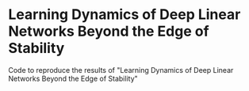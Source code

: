 # Learning Dynamics of Deep Linear Networks Beyond the Edge of Stability
Code to reproduce the results of "Learning Dynamics of Deep Linear Networks Beyond the Edge of Stability"
